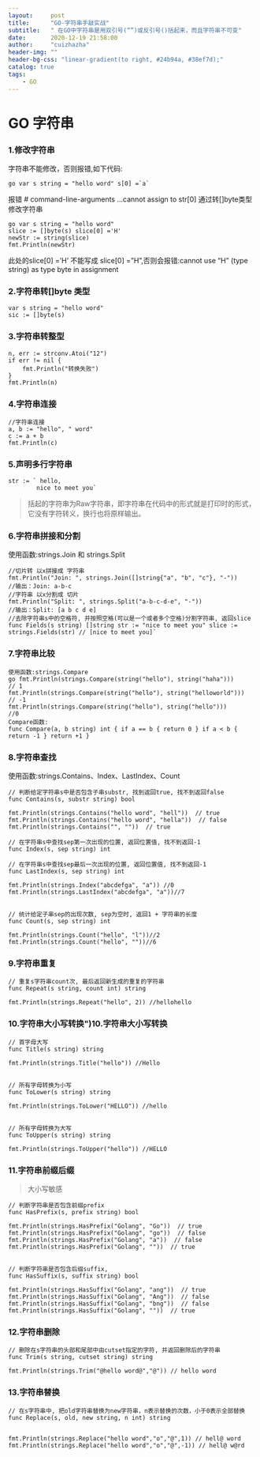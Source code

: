 ```yaml
---
layout:     post
title:      "GO-字符串手敲实战"
subtitle:   " 在GO中字符串是用双引号(“”)或反引号()括起来，而且字符串不可变"
date:       2020-12-19 21:58:00
author:     "cuizhazha"
header-img: ""
header-bg-css: "linear-gradient(to right, #24b94a, #38ef7d);"
catalog: true
tags:
    - GO
---
```




#   GO 字符串
### 1.修改字符串

字符串不能修改，否则报错,如下代码:
~~~
go var s string = "hello word" s[0] =`a`
~~~
 报错 # command-line-arguments ...cannot assign to str[0]
通过转\[\]byte类型修改字符串
~~~
go var s string = "hello word"
slice := []byte(s) slice[0] ='H'
newStr := string(slice)
fmt.Println(newStr)
~~~
此处的slice[0] =’H’ 不能写成 slice[0] =”H”,否则会报错:cannot use “H” (type string) as type byte in assignment

### 2.字符串转\[\]byte 类型

~~~
var s string = "hello word"
sic := []byte(s)

~~~

### 3.字符串转整型

~~~
n, err := strconv.Atoi("12")
if err != nil {
    fmt.Println("转换失败")
}
fmt.Println(n)

~~~

###  4.字符串连接

~~~
//字符串连接
a, b := "hello", " word"
c := a + b
fmt.Println(c)

~~~

### 5.声明多行字符串

~~~
str := ` hello,
        nice to meet you`

~~~

> 括起的字符串为Raw字符串，即字符串在代码中的形式就是打印时的形式，它没有字符转义，换行也将原样输出。

### 6.字符串拼接和分割

使用函数:strings.Join 和 strings.Split
~~~
//切片转 以x拼接成 字符串 
fmt.Println("Join: ", strings.Join([]string{"a", "b", "c"}, "-"))
//输出：Join: a-b-c 
//字符串 以x分割成 切片 
fmt.Println("Split: ", strings.Split("a-b-c-d-e", "-")) 
//输出：Split: [a b c d e] 
//去除字符串s中的空格符, 并按照空格(可以是一个或者多个空格)分割字符串, 返回slice 
func Fields(s string) []string str := "nice to meet you" slice := strings.Fields(str) // [nice to meet you]`
~~~
### 7.字符串比较  
~~~  
使用函数:strings.Compare  
go fmt.Println(strings.Compare(string("hello"), string("haha"))) 
// 1 
fmt.Println(strings.Compare(string("hello"), string("helloworld"))) 
// -1 
fmt.Println(strings.Compare(string("hello"), string("hello"))) 
//0 
Compare函数:
func Compare(a, b string) int { if a == b { return 0 } if a < b { return -1 } return +1 }
~~~ 
### 8.字符串查找  
  
使用函数:strings.Contains、Index、LastIndex、Count

~~~
// 判断给定字符串s中是否包含子串substr, 找到返回true, 找不到返回false
func Contains(s, substr string) bool

fmt.Println(strings.Contains("hello word", "hell"))  // true
fmt.Println(strings.Contains("hello word", "hella"))  // false
fmt.Println(strings.Contains("", ""))  // true

// 在字符串s中查找sep第一次出现的位置, 返回位置值, 找不到返回-1
func Index(s, sep string) int

// 在字符串s中查找sep最后一次出现的位置, 返回位置值, 找不到返回-1
func LastIndex(s, sep string) int

fmt.Println(strings.Index("abcdefga", "a")) //0
fmt.Println(strings.LastIndex("abcdefga", "a"))//7


// 统计给定子串sep的出现次数, sep为空时, 返回1 + 字符串的长度
func Count(s, sep string) int

fmt.Println(strings.Count("hello", "l"))//2
fmt.Println(strings.Count("hello", ""))//6

~~~

### 9.字符串重复

~~~
// 重复s字符串count次, 最后返回新生成的重复的字符串
func Repeat(s string, count int) string

fmt.Println(strings.Repeat("hello", 2)) //hellohello

~~~

###  10.字符串大小写转换")10.字符串大小写转换

~~~
// 首字母大写
func Title(s string) string

fmt.Println(strings.Title("hello")) //Hello


// 所有字母转换为小写
func ToLower(s string) string

fmt.Println(strings.ToLower("HELLO")) //hello


// 所有字母转换为大写
func ToUpper(s string) string

fmt.Println(strings.ToUpper("hello")) //HELLO

~~~

### 11.字符串前缀后缀

> 大小写敏感

~~~
// 判断字符串是否包含前缀prefix
func HasPrefix(s, prefix string) bool

fmt.Println(strings.HasPrefix("Golang", "Go"))  // true
fmt.Println(strings.HasPrefix("Golang", "go"))  // false
fmt.Println(strings.HasPrefix("Golang", "a"))  // false
fmt.Println(strings.HasPrefix("Golang", ""))  // true


// 判断字符串是否包含后缀suffix, 
func HasSuffix(s, suffix string) bool

fmt.Println(strings.HasSuffix("Golang", "ang"))  // true
fmt.Println(strings.HasSuffix("Golang", "Ang"))  // false
fmt.Println(strings.HasSuffix("Golang", "bng"))  // false
fmt.Println(strings.HasSuffix("Golang", ""))  // true

~~~

### 12.字符串删除

~~~
// 删除在s字符串的头部和尾部中由cutset指定的字符, 并返回删除后的字符串
func Trim(s string, cutset string) string

fmt.Println(strings.Trim("@hello word@","@")) // hello word

~~~

### 13.字符串替换

~~~
// 在s字符串中, 把old字符串替换为new字符串，n表示替换的次数，小于0表示全部替换
func Replace(s, old, new string, n int) string


fmt.Println(strings.Replace("hello word","o","@",1)) // hell@ word
fmt.Println(strings.Replace("hello word","o","@",-1)) // hell@ w@rd
~~~